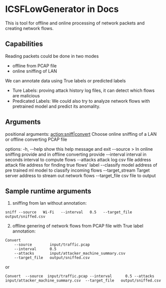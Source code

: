 
# ICSFLowGenerator in Docs

This is tool for offline and online processing of network packets and creating network flows.



## Capabilities
Reading packets could be done in two modes
* offline from PCAP file
* online sniffing of LAN

We can annotate data using True labels or predicted labels
* Ture Labels: proving attack history log files, it can detect which flows are malicious
* Predicated Labels: We could also try to analyze network flows with pretrained model and predict its anomality. 


## Arguments 
positional arguments:  <action:sniff|convert>
                        Choose online sniffing of a LAN or offline converting
                        PCAP file

options:
  -h, --help            show this help message and exit
  --source <source file or LAN name>>
                        In online sniffing provide <LAN name> and in offline
                        converting provide <PCAP file>
  --interval interval in seconds
                        interval to compute flows
  --attacks attack log csv file address
                        attack file address for finding true flows' label
  --classify model      address of pre trained ml model to classify incoming
                        flows
  --target_stream <Stream address>
                        Target server address to stream out network flows
  --target_file <csv file name>
                        csv file to output


## Sample runtime arguments
1) sniffing from lan without annotation:
```
sniff --source   Wi-Fi   --interval   0.5   --target_file   output/sniffed.csv 
```

2) offline genering of network flows from PCAP file with True label annotation:
```
Convert 
    --source        input/traffic.pcap
    --interval      0.5
    --attacks       input/attacker_machine_summary.csv
    --target_file   output/sniffed.csv 
```
or 
```
Convert  --source  input/traffic.pcap --interval      0.5 --attacks       input/attacker_machine_summary.csv  --target_file   output/sniffed.csv 
```

